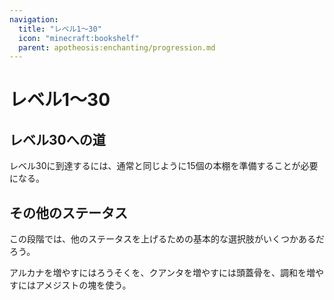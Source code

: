 ```yaml
---
navigation:
  title: "レベル1～30"
  icon: "minecraft:bookshelf"
  parent: apotheosis:enchanting/progression.md
---
```


# レベル1～30

## レベル30への道

レベル30に到達するには、通常と同じように15個の本棚を準備することが必要になる。

<Recipe id="minecraft:bookshelf" />

## その他のステータス

<ItemImage id="minecraft:skeleton_skull" />

この段階では、他のステータスを上げるための基本的な選択肢がいくつかあるだろう。

<Color hex="#A800A8">アルカナ</Color>を増やすにはろうそくを、<Color hex="#FC5454">クアンタ</Color>を増やすには頭蓋骨を、<Color hex="#CCCC33">調和</Color>を増やすにはアメジストの塊を使う。

